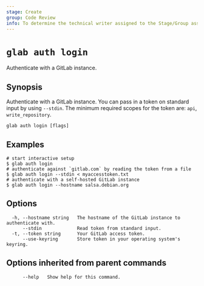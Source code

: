```yaml
---
stage: Create
group: Code Review
info: To determine the technical writer assigned to the Stage/Group associated with this page, see https://about.gitlab.com/handbook/product/ux/technical-writing/#assignments
---
```


<!--
This documentation is auto generated by a script.
Please do not edit this file directly. Run `make gen-docs` instead.
-->

# `glab auth login`

Authenticate with a GitLab instance.

## Synopsis

Authenticate with a GitLab instance.
You can pass in a token on standard input by using `--stdin`.
The minimum required scopes for the token are: `api`, `write_repository`.

```plaintext
glab auth login [flags]
```

## Examples

```plaintext
# start interactive setup
$ glab auth login
# authenticate against `gitlab.com` by reading the token from a file
$ glab auth login --stdin < myaccesstoken.txt
# authenticate with a self-hosted GitLab instance
$ glab auth login --hostname salsa.debian.org

```

## Options

```plaintext
  -h, --hostname string   The hostname of the GitLab instance to authenticate with.
      --stdin             Read token from standard input.
  -t, --token string      Your GitLab access token.
      --use-keyring       Store token in your operating system's keyring.
```

## Options inherited from parent commands

```plaintext
      --help   Show help for this command.
```
